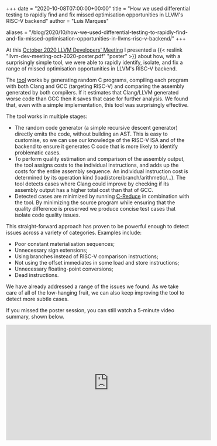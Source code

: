 +++
date = "2020-10-08T07:00:00+00:00"
title = "How we used differential testing to rapidly find and fix missed optimisation opportunities in LLVM's RISC-V backend"
author = "Luís Marques"

aliases = "/blog/2020/10/how-we-used-differential-testing-to-rapidly-find-and-fix-missed-optimisation-opportunities-in-llvms-risc-v-backend/"
+++

At this [October 2020 LLVM Developers' Meeting](http://llvm.org/devmtg/2020-09/) I presented a {{< reslink "llvm-dev-meeting-oct-2020-poster.pdf" "poster" >}} about how, with a surprisingly simple tool, we were able to rapidly identify, isolate, and fix a range of missed optimisation opportunities in LLVM's RISC-V backend.

The [tool](https://github.com/lowRISC/longfruit) works by generating random C programs, compiling each program with both Clang and GCC (targeting RISC-V) and comparing the assembly generated by both compilers. If it estimates that Clang/LLVM generated worse code than GCC then it saves that case for further analysis. We found that, even with a simple implementation, this tool was surprisingly effective.

The tool works in multiple stages:

* The random code generator (a simple recursive descent generator) directly emits the code, without building an AST. This is easy to customise, so we can  use our knowledge of the RISC-V ISA and of the backend to ensure it generates C code that is more likely to identify problematic cases.
* To perform quality estimation and comparison of the assembly output, the tool assigns costs to the individual instructions, and adds up the costs for the entire assembly sequence. An individual instruction cost is determined by its operation kind (load/store/branch/arithmetic/...). The tool detects cases where Clang could improve by checking if its assembly output has a higher total cost than that of GCC.
* Detected cases are minimized by running [C-Reduce](https://embed.cs.utah.edu/creduce/) in combination with the tool. By minimizing the source program while ensuring that the quality difference is preserved we produce concise test cases that isolate code quality issues.

This straight-forward approach has proven to be powerful enough to detect issues across a variety of categories. Examples include:

* Poor constant materialisation sequences;
* Unnecessary sign extensions;
* Using branches instead of RISC-V comparison instructions;
* Not using the offset immediates in some load and store instructions;
* Unnecessary floating-point conversions;
* Dead instructions.

We have already addressed a range of the issues we found. As we take care of all of the low-hanging fruit, we can also keep improving the tool to detect more subtle cases.

If you missed the poster session, you can still watch a 5-minute video summary, shown below.

<iframe width="560" height="315" src="https://www.youtube.com/embed/chi74XqWU1c" frameborder="0" allow="accelerometer; autoplay; clipboard-write; encrypted-media; gyroscope; picture-in-picture" allowfullscreen></iframe>
